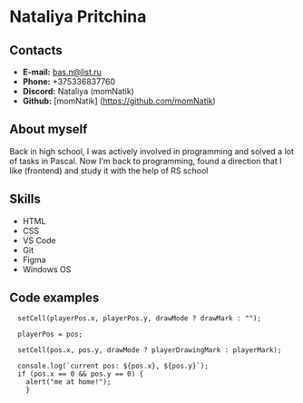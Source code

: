 # **Nataliya Pritchina**


## Contacts
* **E-mail:** bas.n@list.ru
* **Phone:** +375336837760
* **Discord:** Nataliya (momNatik)
* **Github:** [momNatik] (https://github.com/momNatik) 


## About myself

Back in high school, I was actively involved in programming and solved a lot of tasks in Pascal. Now I'm back to programming, found a direction that I like (frontend) and study it with the help of RS school


## Skills
* HTML
* CSS
* VS Code
* Git
* Figma
* Windows OS 


## Code examples

``` function updatePlayerPos(pos) {
  setCell(playerPos.x, playerPos.y, drawMode ? drawMark : "");

  playerPos = pos;

  setCell(pos.x, pos.y, drawMode ? playerDrawingMark : playerMark);

  console.log(`current pos: ${pos.x}, ${pos.y}`);
  if (pos.x == 0 && pos.y == 0) {
    alert("me at home!");
    }
  ```
